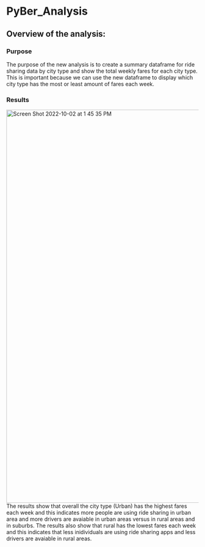 # PyBer_Analysis

## Overview of the analysis:

### Purpose
The purpose of the new analysis is to create a summary dataframe for ride sharing data by city type and show the total weekly fares for each city type. This is important because we can use the new dataframe to display which city type has the most or least amount of fares each week. 

### Results
<img width="1029" alt="Screen Shot 2022-10-02 at 1 45 35 PM" src="https://user-images.githubusercontent.com/110268006/193468411-57fa5194-25e6-4a6f-bf00-77bbbdefd7a7.png">
The results show that overall the city type (Urban) has the highest fares each week and this indicates more people are using ride sharing in urban area and more drivers are avaiable in urban areas versus in rural areas and in suburbs. The results also show that rural has the lowest fares each week and this indicates that less inidividuals are using ride sharing apps and less drivers are avaiable in rural areas.
